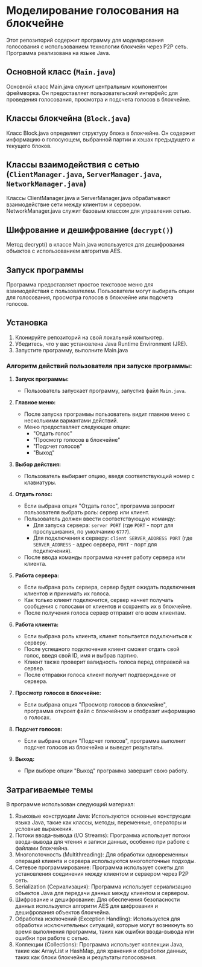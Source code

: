 # Моделирование голосования на блокчейне

Этот репозиторий содержит программу для моделирования голосования с использованием технологии блокчейн через P2P сеть. Программа реализована на языке Java.

## Основной класс (`Main.java`)

Основной класс Main.java служит центральным компонентом фреймворка. Он предоставляет пользовательский интерфейс для проведения голосования, просмотра и подсчета голосов в блокчейне.

## Классы блокчейна (`Block.java`)

Класс Block.java определяет структуру блока в блокчейне. Он содержит информацию о голосующем, выбранной партии и хэшах предыдущего и текущего блоков.

## Классы взаимодействия с сетью (`ClientManager.java`, `ServerManager.java`, `NetworkManager.java`)

Классы ClientManager.java и ServerManager.java обрабатывают взаимодействие сети между клиентом и сервером. NetworkManager.java служит базовым классом для управления сетью.
## Шифрование и дешифрование (`decrypt()`)

Метод decrypt() в классе Main.java используется для дешифрования объектов с использованием алгоритма AES.

## Запуск программы

Программа предоставляет простое текстовое меню для взаимодействия с пользователем. Пользователи могут выбирать опции для голосования, просмотра голосов в блокчейне или подсчета голосов.

## Установка

1. Клонируйте репозиторий на свой локальный компьютер.
2. Убедитесь, что у вас установлена Java Runtime Environment (JRE).
3. Запустите программу, выполните Main.java


### Алгоритм действий пользователя при запуске программы:

1. **Запуск программы:**
    - Пользователь запускает программу, запустив файл `Main.java`.

2. **Главное меню:**
    - После запуска программы пользователь видит главное меню с несколькими вариантами действий.
    - Меню предоставляет следующие опции:
        - "Отдать голос"
        - "Просмотр голосов в блокчейне"
        - "Подсчет голосов"
        - "Выход"

3. **Выбор действия:**
    - Пользователь выбирает опцию, введя соответствующий номер с клавиатуры.

4. **Отдать голос:**
    - Если выбрана опция "Отдать голос", программа запросит пользователя выбрать роль: сервер или клиент.
    - Пользователь должен ввести соответствующую команду:
        - Для запуска сервера: `server PORT` (где `PORT` - порт для прослушивания, по умолчанию `6777`).
        - Для подключения к серверу: `client SERVER_ADDRESS PORT` (где `SERVER_ADDRESS` - адрес сервера, `PORT` - порт для подключения).
    - После ввода команды программа начнет работу сервера или клиента.

5. **Работа сервера:**
    - Если выбрана роль сервера, сервер будет ожидать подключения клиентов и принимать их голоса.
    - Как только клиент подключится, сервер начнет получать сообщения с голосами от клиентов и сохранять их в блокчейне.
    - После получения голоса сервер отправит его всем клиентам.

6. **Работа клиента:**
    - Если выбрана роль клиента, клиент попытается подключиться к серверу.
    - После успешного подключения клиент сможет отдать свой голос, введя свой ID, имя и выбрав партию.
    - Клиент также проверит валидность голоса перед отправкой на сервер.
    - После отправки голоса клиент получит подтверждение от сервера.

7. **Просмотр голосов в блокчейне:**
    - Если выбрана опция "Просмотр голосов в блокчейне", программа откроет файл с блокчейном и отобразит информацию о голосах.

8. **Подсчет голосов:**
    - Если выбрана опция "Подсчет голосов", программа выполнит подсчет голосов из блокчейна и выведет результаты.

9. **Выход:**
    - При выборе опции "Выход" программа завершит свою работу.


## Затрагиваемые темы

В программе использован следующий материал:


1. Языковые конструкции Java: Используются основные конструкции языка Java, такие как классы, методы, переменные, операторы и условные выражения.
2. Потоки ввода-вывода (I/O Streams): Программа использует потоки ввода-вывода для чтения и записи данных, особенно при работе с файлами блокчейна.
3. Многопоточность (Multithreading): Для обработки одновременных операций клиента и сервера используются многопоточные подходы.
4. Сетевое программирование: Программа использует сокеты для установления соединения между клиентом и сервером через P2P сеть.
5. Serialization (Сериализация): Программа использует сериализацию объектов Java для передачи данных между клиентом и сервером.
6. Шифрование и дешифрование: Для обеспечения безопасности данных используется алгоритм AES для шифрования и дешифрования объектов блокчейна.
7. Обработка исключений (Exception Handling): Используется для обработки исключительных ситуаций, которые могут возникнуть во время выполнения программы, таких как ошибки ввода-вывода или ошибки при работе с сетью.
8. Коллекции (Collections): Программа использует коллекции Java, такие как ArrayList и HashMap, для хранения и обработки данных, таких как блоки блокчейна и результаты голосования.
